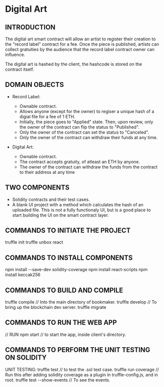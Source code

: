# Digital Art 

## INTRODUCTION

The digital art smart contract will allow an artist to register their creation to the "record label" contract for a fee. Once the piece is published, artists can collect gratuities by the audience that the record label contract owner can influence. 

The digital art is hashed by the client, the hashcode is stored on the contract itself. 

## DOMAIN OBJECTS 

- Record Label: 
    - Ownable contract. 
    - Allows anyone (except for the owner) to regiser a unique hash of a digial file for a fee of 1 ETH. 
    - Initially, the piece goes to "Applied" state. Then, upon review, only the owner of the contract can flip the status to "Published". 
    - Only the owner of the contract can set the status to "Canceled".
    - Only the owner of the contract can withdraw their funds at any time.

- Digital Art: 
    - Ownable contract.
    - The contract accepts gratuity, of atleast an ETH by anyone. 
    - The owner of the contract can withdraw the funds from the contract to their address at any time

## TWO COMPONENTS
-  Solidity contracts and their test cases. 
-  A blank UI project with a method which calculates the hash of an uploaded file. This is not a fully functionaly UI, but is a good place to start building the UI on the smart contract layer.  

## COMMANDS TO INITIATE THE PROJECT 

truffle init
truffle unbox react

## COMMANDS TO INSTALL COMPONENTS

npm install --save-dev solidity-coverage
npm install react-scripts
npm install keccak256

## COMMANDS TO BUILD AND COMPILE

truffle compile // Into the main directory of bookmaker. 
truffle develop // To bring up the blockchain dev server. 
truffle migrate 

## COMMANDS TO RUN THE WEB APP

// RUN
npm start // to start the app, inside client's directory. 

## COMMANDS TO PERFORM THE UNIT TESTING ON SOLIDITY
UNIT TESTING: 
    truffle test // to test the .sol test case. 
    truffle run coverage // Run this after adding solidity coverage as a plugin in truffle-config.js, and in root. 
    truffle test --show-events // To see the events. 
